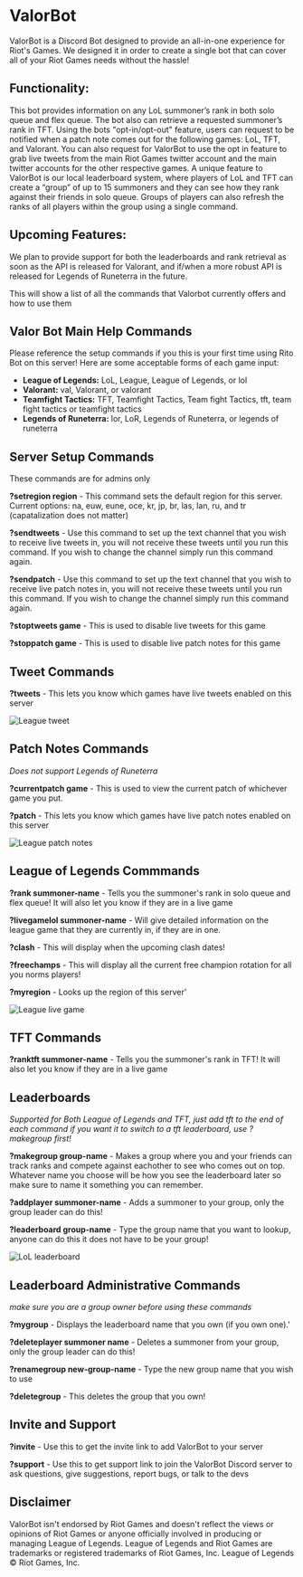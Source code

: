 # ValorBot

ValorBot is a Discord Bot designed to provide an all-in-one experience for Riot's Games. We designed it in order 
to create a single bot that can cover all of your Riot Games needs without the hassle! 

## Functionality:

This bot provides information on any LoL summoner’s rank in both solo queue and flex queue. The bot also can retrieve a 
requested summoner’s rank in TFT. Using the bots "opt-in/opt-out" feature, users can request to be notified when a patch
note comes out for the following games: LoL, TFT, and Valorant. You can also request for ValorBot to use the opt in 
feature to grab live tweets from the main Riot Games twitter account and the main twitter accounts for the other 
respective games. A unique feature to ValorBot is our local leaderboard system, where players of LoL and TFT can create
a “group” of up to 15 summoners and they can see how they rank against their friends in solo queue. Groups of players 
can also refresh the ranks of all players within the group using a single command. 

## Upcoming Features:

We plan to provide support for both the leaderboards and rank retrieval as soon as the API is released for Valorant, 
and if/when a more robust API is released for Legends of Runeterra in the future.

This will show a list of all the commands that Valorbot currently offers and how to use them


## Valor Bot Main Help Commands
Please reference the setup commands if you this is your first time using Rito Bot on this server! Here are some 
acceptable forms of each game input: 

+ **League of Legends:** LoL, League, League of Legends, or lol
+ **Valorant:** val, Valorant, or valorant
+ **Teamfight Tactics:** TFT, Teamfight Tactics, Team fight Tactics, tft, team fight tactics or teamfight tactics
+ **Legends of Runeterra:** lor, LoR, Legends of Runeterra, or legends of runeterra


## Server Setup Commands 
These commands are for admins only

**?setregion region** - This command sets the default region for this server. Current options: na, euw, eune, oce, kr,
jp, br, las, lan, ru, and tr (capatalization does not matter)

**?sendtweets** - Use this command to set up the text channel that you wish to receive
live tweets in, you will not receive these tweets until you run this command. If you
wish to change the channel simply run this command again.

**?sendpatch** - Use this command to set up the text channel that you wish to receive
live patch notes in, you will not receive these tweets until you run this command. If
you wish to change the channel simply run this command again.

**?stoptweets game** - This is used to disable live tweets for this game

**?stoppatch game** - This is used to disable live patch notes for this game


## Tweet Commands

**?tweets** - This lets you know which games have live tweets enabled on this server

![League tweet](https://i.ibb.co/9v6Vv2x/Lol-Tweetexample.png)

## Patch Notes Commands
*Does not support Legends of Runeterra*

**?currentpatch game** - This is used to view the current patch of whichever game you put.

**?patch** - This lets you know which games have live patch notes enabled on this server

![League patch notes](https://i.ibb.co/C7N0JkG/Lo-LPatch-Image.png)
## League of Legends Commmands

**?rank summoner-name** -  Tells you the summoner's rank in
solo queue and flex queue! It will also let you know if they are in a live game

**?livegamelol summoner-name** - Will give detailed information on the league game that they are currently in, if they 
are in one.

**?clash** - This will display when the upcoming clash dates!

**?freechamps** - This will display all the current free champion rotation for all you norms players!

**?myregion** - Looks up the region of this server'

![League live game](https://i.ibb.co/8Bm1bK5/Lo-LLive-Game-Image.png)
## TFT Commands

**?ranktft summoner-name** -  Tells you the summoner's rank in TFT! It will also let you know if they are in 
a live game

## Leaderboards 
*Supported for Both League of Legends and TFT, just add tft to the end of each command if you want it to switch to a 
tft leaderboard, use ?makegroup first!*

**?makegroup group-name** - Makes a group where you and 
your friends can track ranks and compete against eachother to see who comes out on top. 
Whatever name you choose will be how you see the leaderboard later so make sure to name 
it something you can remember.

**?addplayer summoner-name** - Adds a summoner to your group, only the group 
leader can do this!

**?leaderboard group-name** - Type the group name that you want to lookup, anyone can do 
this it does not have to be your group!

![LoL leaderboard](https://i.ibb.co/YbjmDMC/Lo-LLBImage.png)
## Leaderboard Administrative Commands 
*make sure you are a group owner before using these commands*

**?mygroup** - Displays the leaderboard name that you own (if you own one).'

**?deleteplayer summoner name** - Deletes a summoner from your group, only the group 
leader can do this!

**?renamegroup new-group-name** - Type the new group name that you wish to use

**?deletegroup** - This deletes the group that you own!


## Invite and Support

**?invite** - Use this to get the invite link to add ValorBot to your server

**?support** - Use this to get support link to join the ValorBot Discord server to ask questions, give suggestions, 
report bugs, or talk to the devs


## Disclaimer

ValorBot isn't endorsed by Riot Games and doesn't reflect the views or opinions of Riot Games or anyone officially 
involved in producing or managing League of Legends. League of Legends and Riot Games are trademarks or registered 
trademarks of Riot Games, Inc. League of Legends © Riot Games, Inc.

